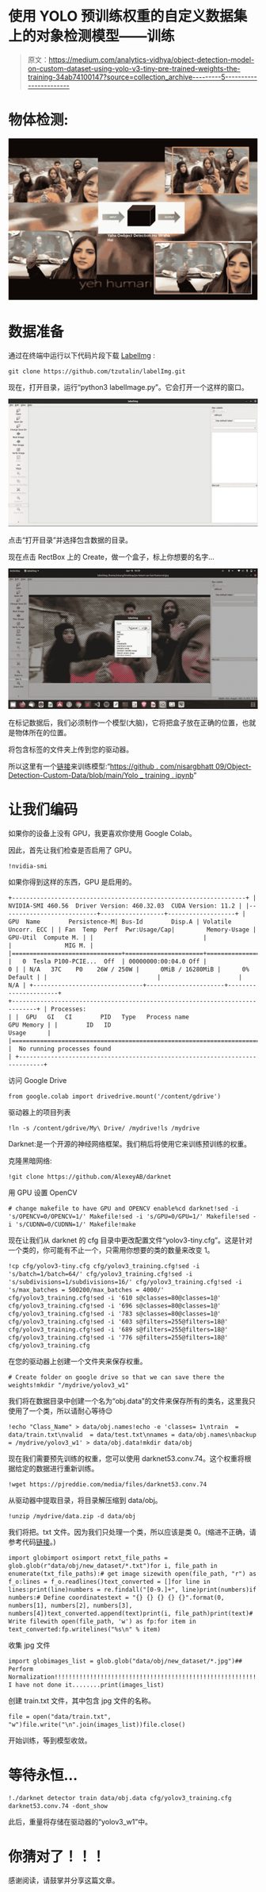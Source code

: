 # 使用 YOLO 预训练权重的自定义数据集上的对象检测模型——训练

> 原文：<https://medium.com/analytics-vidhya/object-detection-model-on-custom-dataset-using-yolo-v3-tiny-pre-trained-weights-the-training-34ab74100147?source=collection_archive---------5----------------------->

# 物体检测:

![](img/9cf4f6d670c528c5ffbfb6588fcd468b.png)

# 数据准备

通过在终端中运行以下代码片段下载 [LabelImg](https://github.com/tzutalin/labelImg) :

```
git clone https://github.com/tzutalin/labelImg.git
```

现在，打开目录，运行“python3 labelImage.py”。它会打开一个这样的窗口。

![](img/962526fc3f7b9237f5299ba163f08c4e.png)

点击“打开目录”并选择包含数据的目录。

现在点击 RectBox 上的 Create，做一个盒子，标上你想要的名字…

![](img/869096fd19639d24cbe6e6f829ff2a31.png)

在标记数据后，我们必须制作一个模型(大脑)，它将把盒子放在正确的位置，也就是物体所在的位置。

将包含标签的文件夹上传到您的驱动器。

所以这里有一个[链接](https://github.com/nisargbhatt09/Object-Detection-Custom-Data/blob/main/Yolo_Training.ipynb)来训练模型:“[https://github . com/nisargbhatt 09/Object-Detection-Custom-Data/blob/main/Yolo _ training . ipynb](https://github.com/nisargbhatt09/Object-Detection-Custom-Data/blob/main/Yolo_Training.ipynb)”

# 让我们编码

如果你的设备上没有 GPU，我更喜欢你使用 Google Colab。

因此，首先让我们检查是否启用了 GPU。

```
!nvidia-smi
```

如果你得到这样的东西，GPU 是启用的。

```
+------------------------------------------------------------------+ | NVIDIA-SMI 460.56  Driver Version: 460.32.03  CUDA Version: 11.2 | |---------------------------+------------------+-------------------+ | GPU  Name        Persistence-M| Bus-Id        Disp.A | Volatile Uncorr. ECC | | Fan  Temp  Perf  Pwr:Usage/Cap|         Memory-Usage | GPU-Util  Compute M. | |                               |                      |               MIG M. | |===============================+======================+======================| |   0  Tesla P100-PCIE...  Off  | 00000000:00:04.0 Off |                    0 | | N/A   37C    P0    26W / 250W |      0MiB / 16280MiB |      0%      Default | |                               |                      |                  N/A | +-------------------------------+----------------------+----------------------+                                                                                 +-----------------------------------------------------------------------------+ | Processes:                                                                  | |  GPU   GI   CI        PID   Type   Process name                  GPU Memory | |        ID   ID                                                   Usage      | |=============================================================================| |  No running processes found                                                 | +-----------------------------------------------------------------------------+
```

访问 Google Drive

```
from google.colab import drivedrive.mount('/content/gdrive')
```

驱动器上的项目列表

```
!ln -s /content/gdrive/My\ Drive/ /mydrive!ls /mydrive
```

Darknet:是一个开源的神经网络框架。我们稍后将使用它来训练预训练的权重。

克隆黑暗网络:

```
!git clone https://github.com/AlexeyAB/darknet
```

用 GPU 设置 OpenCV

```
# change makefile to have GPU and OPENCV enable%cd darknet!sed -i 's/OPENCV=0/OPENCV=1/' Makefile!sed -i 's/GPU=0/GPU=1/' Makefile!sed -i 's/CUDNN=0/CUDNN=1/' Makefile!make
```

现在让我们从 darknet 的 cfg 目录中更改配置文件“yolov3-tiny.cfg”。这是针对一个类的，你可能有不止一个，只需用你想要的类的数量来改变 1。

```
!cp cfg/yolov3-tiny.cfg cfg/yolov3_training.cfg!sed -i 's/batch=1/batch=64/' cfg/yolov3_training.cfg!sed -i 's/subdivisions=1/subdivisions=16/' cfg/yolov3_training.cfg!sed -i 's/max_batches = 500200/max_batches = 4000/' cfg/yolov3_training.cfg!sed -i '610 s@classes=80@classes=1@' cfg/yolov3_training.cfg!sed -i '696 s@classes=80@classes=1@' cfg/yolov3_training.cfg!sed -i '783 s@classes=80@classes=1@' cfg/yolov3_training.cfg!sed -i '603 s@filters=255@filters=18@' cfg/yolov3_training.cfg!sed -i '689 s@filters=255@filters=18@' cfg/yolov3_training.cfg!sed -i '776 s@filters=255@filters=18@' cfg/yolov3_training.cfg
```

在您的驱动器上创建一个文件夹来保存权重。

```
# Create folder on google drive so that we can save there the weights!mkdir "/mydrive/yolov3_w1"
```

我们将在数据目录中创建一个名为“obj.data”的文件来保存所有的类名，这里我只使用了一个类，所以请耐心等待😌️

```
!echo "Class_Name" > data/obj.names!echo -e 'classes= 1\ntrain  = data/train.txt\nvalid  = data/test.txt\nnames = data/obj.names\nbackup = /mydrive/yolov3_w1' > data/obj.data!mkdir data/obj
```

现在我们需要预先训练的权重，您可以使用 darknet53.conv.74。这个权重将根据给定的数据进行重新训练。

```
!wget https://pjreddie.com/media/files/darknet53.conv.74
```

从驱动器中提取目录，将目录解压缩到 data/obj。

```
!unzip /mydrive/data.zip -d data/obj
```

我们将把。txt 文件。因为我们只处理一个类，所以应该是类 0。(缩进不正确，请参考代码[链接](https://github.com/nisargbhatt09/Object-Detection-Custom-Data/blob/main/Yolo_Training.ipynb)。)

```
import globimport osimport retxt_file_paths = glob.glob(r"data/obj/new_dataset/*.txt")for i, file_path in enumerate(txt_file_paths):# get image sizewith open(file_path, "r") as f_o:lines = f_o.readlines()text_converted = []for line in lines:print(line)numbers = re.findall("[0-9.]+", line)print(numbers)if numbers:# Define coordinatestext = "{} {} {} {} {}".format(0, numbers[1], numbers[2], numbers[3], numbers[4])text_converted.append(text)print(i, file_path)print(text)# Write filewith open(file_path, 'w') as fp:for item in text_converted:fp.writelines("%s\n" % item)
```

收集 jpg 文件

```
import globimages_list = glob.glob("data/obj/new_dataset/*.jpg")## Perform Normalization!!!!!!!!!!!!!!!!!!!!!!!!!!!!!!!!!!!!!!!!!!!!!!!!!!!!!!!!!!!!!!!!!!!!!!!### I have not done it........print(images_list)
```

创建 train.txt 文件，其中包含 jpg 文件的名称。

```
file = open("data/train.txt", "w")file.write("\n".join(images_list))file.close()
```

开始训练，等到模型收敛。

# 等待永恒…

```
!./darknet detector train data/obj.data cfg/yolov3_training.cfg darknet53.conv.74 -dont_show
```

此后，重量将存储在驱动器的“yolov3_w1”中。

# 你猜对了！！！

感谢阅读，请鼓掌并分享这篇文章。
